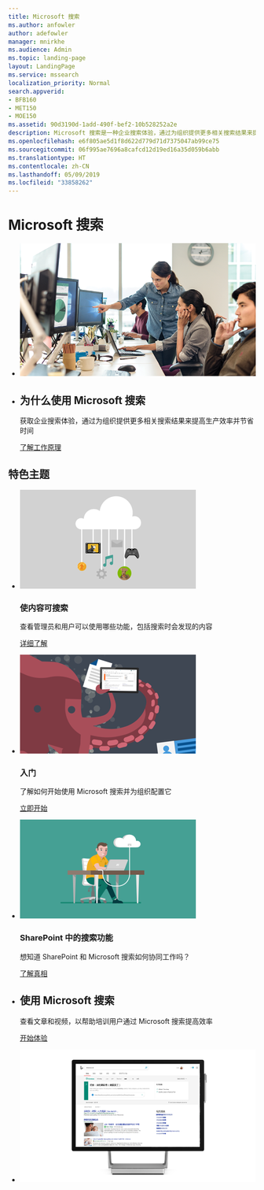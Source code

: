 ```yaml
---
title: Microsoft 搜索
ms.author: anfowler
author: adefowler
manager: mnirkhe
ms.audience: Admin
ms.topic: landing-page
layout: LandingPage
ms.service: mssearch
localization_priority: Normal
search.appverid:
- BFB160
- MET150
- MOE150
ms.assetid: 90d3190d-1add-490f-bef2-10b528252a2e
description: Microsoft 搜索是一种企业搜索体验，通过为组织提供更多相关搜索结果来提高生产效率并节省时间
ms.openlocfilehash: e6f805ae5d1f8d622d779d71d7375047ab99ce75
ms.sourcegitcommit: 06f995ae7696a8cafcd12d19ed16a35d059b6abb
ms.translationtype: HT
ms.contentlocale: zh-CN
ms.lasthandoff: 05/09/2019
ms.locfileid: "33858262"
---
```

# <a name="microsoft-search"></a>Microsoft 搜索

<ul class="panelContent cardsW cols cols2">
    <li>
        <div class="cardSize">
            <div class="cardPadding">
                <div class="card">
                    <div class="cardImageOuter">
                        <div class="cardImage">
                            <img src="media/a40fcb56-f0f9-4924-ae36-eb0a370665e3.png" alt="People in an office, one pointing at something on a screen." />
                        </div>
                    </div>
                    <div class="cardText">
                    </div>
                </div>
            </div>
        </div>
    </li>
    <li>
        <div class="cardSize">
            <div class="cardPadding">
                <div class="card">
                    <div class="cardText">
                        <h2>为什么使用 Microsoft 搜索</h2>
                        <p>获取企业搜索体验，通过为组织提供更多相关搜索结果来提高生产效率并节省时间</p>
                        <p><a href="overview-microsoft-search.md">了解工作原理</a></p>
                    </div>
                </div>
            </div>
        </div>
    </li>
</ul>

<h2>特色主题</h2>

<ul class="panelContent cardsW">
    <li>
        <div class="cardSize">
            <div class="cardPadding">
                <div class="card">
                    <div class="cardImageOuter">
                        <div class="cardImage">
                            <img src="media/651172f9-f9b6-4fbe-89f3-8adf6450cd7f.png" alt="Features included in Microsoft Search" />
                        </div>
                    </div>
                    <div class="cardText">
                        <h3>使内容可搜索</h3>
                        <p>查看管理员和用户可以使用哪些功能，包括搜索时会发现的内容</p>
                        <p><a href="make-content-easy-to-find.md">详细了解</a></p>
                    </div>
                </div>
            </div>
        </div>
    </li>
    <li>
        <div class="cardSize">
            <div class="cardPadding">
                <div class="card">
                    <div class="cardImageOuter">
                        <div class="cardImage">
                            <img src="media/60a078b4-166d-42f4-a3b9-91c04c9001f0.png" alt="Quick for admins to set up and configure" />
                        </div>
                    </div>
                    <div class="cardText">
                        <h3>入门</h3>
                        <p>了解如何开始使用 Microsoft 搜索并为组织配置它</p>
                        <p><a href="setup-microsoft-search.md">立即开始</a></p>
                    </div>
                </div>
            </div>
        </div>
    </li>
    <li>
        <div class="cardSize">
            <div class="cardPadding">
                <div class="card">
                    <div class="cardImageOuter">
                        <div class="cardImage">
                            <img src="media/d696a83a-6322-477a-befd-4ad102b8204d.png" alt="Frequently asked questions about Microsoft Search" />
                        </div>
                    </div>
                    <div class="cardText">
                        <h3>SharePoint 中的搜索功能</h3>
                        <p>想知道 SharePoint 和 Microsoft 搜索如何协同工作吗？</p>
                        <p><a href="get-started-search-in-sharepoint-online.md">了解真相</a></p>
                    </div>
                </div>
            </div>
        </div>
    </li>
</ul>

<ul class="panelContent cardsW cols cols2">
    <li>
        <div class="cardSize">
            <div class="cardPadding">
                <div class="card">
                    <div class="cardText">
                        <h2>使用 Microsoft 搜索</h2>
                        <p>查看文章和视频，以帮助培训用户通过 Microsoft 搜索提高效率 </p>
                        <p><a href="https://go.microsoft.com/fwlink/?linkid=2090946">开始体验</a></p>
                    </div>
                </div>
            </div>
        </div>
    </li>
    <li>
        <div class="cardSize">
            <div class="cardPadding">
                <div class="card">
                    <div class="cardImageOuter">
                        <div class="cardImage">
                            <img src="media/c8456838-c6db-41f7-9e84-eebfd9c5b0b8.png" alt="How work results appear in Bing" />
                        </div>
                    </div>
                    <div class="cardText">
                    </div>
                </div>
            </div>
        </div>
    </li>
</ul>